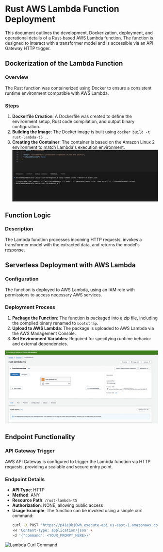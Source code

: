 # Rust AWS Lambda Function Deployment

This document outlines the development, Dockerization, deployment, and operational details of a Rust-based AWS Lambda function. The function is designed to interact with a transformer model and is accessible via an API Gateway HTTP trigger.

## Dockerization of the Lambda Function

### Overview
The Rust function was containerized using Docker to ensure a consistent runtime environment compatible with AWS Lambda.

### Steps
1. **Dockerfile Creation**: A Dockerfile was created to define the environment setup, Rust code compilation, and output binary configuration.
2. **Building the Image**: The Docker image is built using `docker build -t rust-lambda-t5 .`.
3. **Creating the Container**: The container is based on the Amazon Linux 2 environment to match Lambda's execution environment.
![Lambda Invocation](lambda-invocation.png)

## Function Logic

### Description
The Lambda function processes incoming HTTP requests, invokes a transformer model with the extracted data, and returns the model's response.

## Serverless Deployment with AWS Lambda

### Configuration
The function is deployed to AWS Lambda, using an IAM role with permissions to access necessary AWS services.

### Deployment Process
1. **Package the Function**: The function is packaged into a zip file, including the compiled binary renamed to `bootstrap`.
2. **Upload to AWS Lambda**: The package is uploaded to AWS Lambda via the AWS Management Console.
3. **Set Environment Variables**: Required for specifying runtime behavior and external dependencies.

![Lambda Screenshot](lambda-t5-ss.png)

## Endpoint Functionality

### API Gateway Trigger
AWS API Gateway is configured to trigger the Lambda function via HTTP requests, providing a scalable and secure entry point.

### Endpoint Details
- **API Type**: HTTP
- **Method**: ANY
- **Resource Path**: `/rust-lambda-t5`
- **Authorization**: NONE, allowing public access
- **Usage Example**: The function can be invoked using a simple curl command:
   ```bash
   curl -X POST 'https://p41e0kj0wh.execute-api.us-east-1.amazonaws.com/default/rust-lambda-t5?name=world' \
   -H 'Content-Type: application/json' \
   -d '{"command": <YOUR_PROMPT_HERE>}'

![Lambda Curl Command](curl-t5-ss.png)
